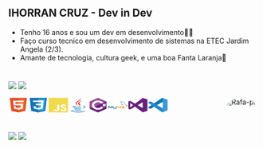 ## IHORRAN CRUZ - Dev in Dev
- Tenho 16 anos e sou um dev em desenvolvimento👨‍💻 
- Faço curso tecnico em desenvolvimento de sistemas na ETEC Jardim Angela (2/3). 
- Amante de tecnologia, cultura geek, e uma boa Fanta Laranja🥃
 
#

<img height="160em" src="https://github-readme-stats.vercel.app/api?username=ihorranzito&show_icons=true&theme=tokyonight&include_all_commits=true&count_private=true"/>  <img height="160em" src="https://github-readme-stats.vercel.app/api/top-langs/?username=ihorranzito&layout=compact&langs_count=7&theme=tokyonight"/>

<img align="center" alt="Ihorran-HTML" height="30" width="40" src="https://raw.githubusercontent.com/devicons/devicon/master/icons/html5/html5-original.svg"><img align="center" alt="Ihorran-CSS" height="30" width="40" src="https://raw.githubusercontent.com/devicons/devicon/master/icons/css3/css3-original.svg"><img align="center" alt="Ihorran-Js" height="30" width="40" src="https://raw.githubusercontent.com/devicons/devicon/master/icons/javascript/javascript-plain.svg"><img align="center" alt="Ihorran-Js" height="30" width="40" src="https://raw.githubusercontent.com/devicons/devicon/2ae2a900d2f041da66e950e4d48052658d850630/icons/java/java-original.svg"><img align="center" alt="Ihorran-Js" height="30" width="40" src="https://raw.githubusercontent.com/devicons/devicon/2ae2a900d2f041da66e950e4d48052658d850630/icons/csharp/csharp-original.svg"><img align="center" alt="Ihorran-Js" height="30" width="40" src="https://raw.githubusercontent.com/devicons/devicon/2ae2a900d2f041da66e950e4d48052658d850630/icons/mysql/mysql-original-wordmark.svg"><img align="center" alt="Ihorran-Js" height="30" width="40" src="https://raw.githubusercontent.com/devicons/devicon/2ae2a900d2f041da66e950e4d48052658d850630/icons/visualstudio/visualstudio-plain.svg"><img align="center" alt="Ihorran-Js" height="30" width="40" src="https://raw.githubusercontent.com/devicons/devicon/2ae2a900d2f041da66e950e4d48052658d850630/icons/vscode/vscode-original.svg">
<img align="right" alt="Rafa-pic" height="160" style="border-radius:50px;" src="https://user-images.githubusercontent.com/92957629/156885082-2311a942-b5a3-4163-9ad8-8efcac0fca55.gif">

#
<a href="https://www.instagram.com/ihorranzinn" target="_blank"><img src="https://img.shields.io/badge/-Instagram-%23E4405F?style=for-the-badge&logo=instagram&logoColor=white" target="_blank"></a> 
<a href="https://twitter.com/ihorran3" target="_blank"><img src="https://img.shields.io/badge/Twitter-1DA1F2?style=for-the-badge&logo=twitter&logoColor=white" target="_blank"></a> 
